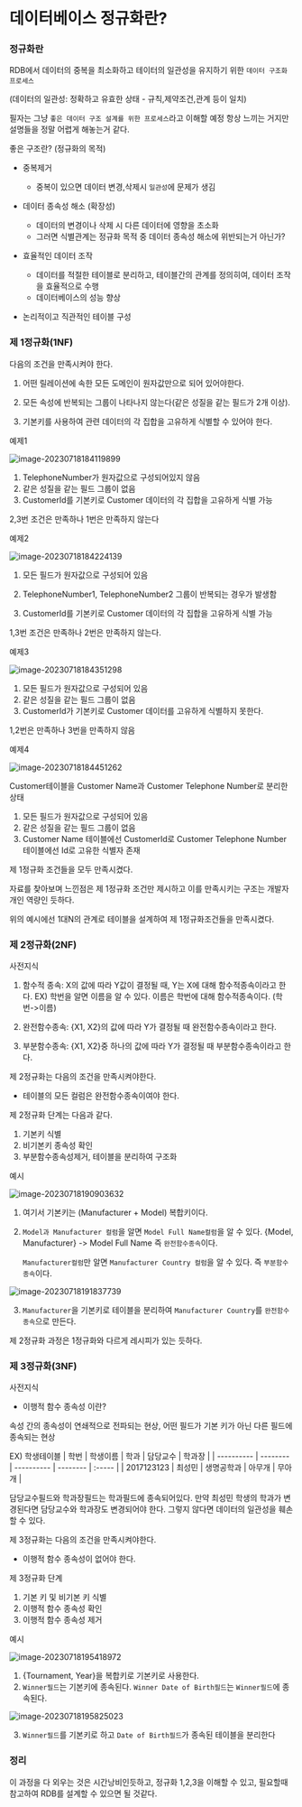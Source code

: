 # 데이터베이스 정규화란?

### 정규화란

RDB에서 데이터의 중복을 최소화하고 테이터의 일관성을 유지하기 위한 `데이터 구조화 프로세스`

(데이터의 일관성: 정확하고 유효한 상태 - 규칙,제약조건,관계 등이 일치)



필자는 그냥 `좋은 데이터 구조 설계를 위한 프로세스`라고 이해할 예정
항상 느끼는 거지만 설명들을 정말 어렵게 해놓는거 같다.



좋은 구조란? (정규화의 목적)

- 중복제거
  - 중복이 있으면 데이터 변경,삭제시 `일관성`에 문제가 생김
- 데이터 종속성 해소 (확장성)
  - 데이터의 변경이나 삭제 시 다른 데이터에 영향을 초소화
  - 그러면 식별관계는 정규화 목적 중 데이터 종속성 해소에 위반되는거 아닌가?
- 효율적인 데이터 조작
  - 데이터를 적절한 테이블로 분리하고, 테이블간의 관계를 정의히여, 데이터 조작을 효율적으로 수행
  - 데이터베이스의 성능 향상

- 논리적이고 직관적인 테이블 구성





### 제 1정규화(1NF)

다음의 조건을 만족시켜야 한다.

1. 어떤 릴레이션에 속한 모든 도메인이 원자값만으로 되어 있어야한다.

2. 모든 속성에 반복되는 그룹이 나타나지 않는다(같은 성질을 같는 필드가 2개 이상).

3. 기본키를 사용하여 관련 데이터의 각 집합을 고유하게 식별할 수 있어야 한다.



예제1

![image-20230718184119899](img/image-20230718184119899.png)

1. TelephoneNumber가 원자값으로 구성되어있지 않음
2. 같은 성질을 같는 필드 그룹이 없음
3. CustomerId를 기본키로 Customer 데이터의 각 집합을 고유하게 식별 가능



2,3번 조건은 만족하나 1번은 만족하지 않는다



예제2

![image-20230718184224139](img/image-20230718184224139.png)

1. 모든 필드가 원자값으로 구성되어 있음

2. TelephoneNumber1, TelephoneNumber2 그룹이 반복되는 경우가 발생함
3. CustomerId를 기본키로 Customer 데이터의 각 집합을 고유하게 식별 가능



1,3번 조건은 만족하나 2번은 만족하지 않는다.



예제3

![image-20230718184351298](img/image-20230718184351298.png)

1. 모든 필드가 원자값으로 구성되어 있음
2. 같은 성질을 같는 필드 그룹이 없음
3. CustomerId가 기본키로 Customer 데이터를 고유하게 식별하지 못한다.



1,2번은 만족하나 3번을 만족하지 않음



예제4

![image-20230718184451262](img/image-20230718184451262.png)

Customer테이블을 Customer Name과 Customer Telephone Number로 분리한 상태

1. 모든 필드가 원자값으로 구성되어 있음
2. 같은 성질을 같는 필드 그룹이 없음
3. Customer Name 테이블에선 CustomerId로 Customer Telephone Number테이블에선 Id로 고유한 식별자 존재



제 1정규화 조건들을 모두 만족시켰다.



자료를 찾아보며 느낀점은 제 1정규화 조건만 제시하고 이를 만족시키는 구조는 개발자 개인 역량인 듯하다.

위의 예시에선 1대N의 관계로 테이블을 설계하여 제 1정규화조건들을 만족시켰다.



### 제 2정규화(2NF)

사전지식

1. 함수적 종속: X의 값에 따라 Y값이 결정될 때, Y는 X에 대해 함수적종속이라고 한다.
   EX) 학번을 알면 이름을 알 수 있다. 이름은 학번에 대해 함수적종속이다. (학번->이름)

2. 완전함수종속: {X1, X2}의 값에 따라 Y가 결정될 때 완전함수종속이라고 한다.
3. 부분함수종속: {X1, X2}중 하나의 값에 따라 Y가 결정될 때 부분함수종속이라고 한다.



제 2정규화는 다음의 조건을 만족시켜야한다.

- 테이블의 모든 컬럼은 완전함수종속이여야 한다.



제 2정규화 단계는 다음과 같다.

1. 기본키 식별
2. 비기본키 종속성 확인
3. 부분함수종속성제거, 테이블을 분리하여 구조화



예시

![image-20230718190903632](img/image-20230718190903632.png)

1. 여기서 기본키는 (Manufacturer + Model) 복합키이다.

2. `Model과 Manufacturer 컬럼`을 알면 `Model Full Name컬럼`을 알 수 있다.
   {Model, Manufacturer} -> Model Full Name
   즉 `완전함수종속`이다.

   `Manufacturer컬럼`만 알면 `Manufacturer Country 컬럼`을 알 수 있다.
   즉 `부분함수종속`이다.

![image-20230718191837739](img/image-20230718191837739.png)

3. `Manufacturer`을 기본키로 테이블을 분리하여 `Manufacturer Country`를 `완전함수종속`으로 만든다.



제 2정규화 과정은 1정규화와 다르게 레시피가 있는 듯하다.



### 제 3정규화(3NF)

사전지식

- 이행적 함수 종속성 이란?

속성 간의 종속성이 연쇄적으로 전파되는 현상, 
어떤 필드가 기본 키가 아닌 다른 필드에 종속되는 현상 

EX) 학생테이블 
| 학번       | 학생이름 | 학과       | 담당교수 | 학과장 |
| ---------- | -------- | ---------- | -------- | :----- |
| 2017123123 | 최성민   | 생명공학과 | 아무개   | 무아개 |



담당교수필드와 학과장필드는 학과필드에 종속되어있다.
만약 최성민 학생의 학과가 변경된다면 담당교수와 학과장도 변경되어야 한다.
그렇지 않다면 데이터의 일관성을 훼손할 수 있다.



제 3정규화는 다음의 조건을 만족시켜야한다.

- 이행적 함수 종속성이 없어야 한다.



제 3정규화 단계

1. 기본 키 및 비기본 키 식별
2. 이행적 함수 종속성 확인
3. 이행적 함수 종속성 제거



예시

![image-20230718195418972](img/image-20230718195418972.png)

1. {Tournament, Year}을 복합키로 기본키로 사용한다.
2. `Winner필드`는 기본키에 종속된다.
   `Winner Date of Birth필드`는 `Winner필드`에 종속된다.

![image-20230718195825023](img/image-20230718195825023.png)

3. `Winner필드`를 기본키로 하고 `Date of Birth필드`가 종속된 테이블을 분리한다



### 정리

이 과정을 다 외우는 것은 시간낭비인듯하고, 정규화 1,2,3을 이해할 수 있고, 필요할때 참고하여 RDB를 설계할 수 있으면 될 것같다.
